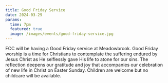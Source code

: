 ```yaml
---
title: Good Friday Service
date: 2024-03-29
params:
  time: 7pm
  featured: true
  image: /images/events/good-friday-service.jpg
---
```


FCC will be having a Good Friday service at Meadowbrook. Good Friday worship is a time for Christians to contemplate the suffering endured by Jesus Christ as He selflessly gave His life to atone for our sins. The reflection deepens our gratitude and joy that accompanies our celebration of new life in Christ on Easter Sunday. Children are welcome but no childcare will be available.

<!--more-->
